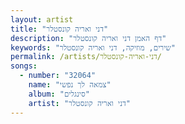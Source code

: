 ```yaml
---
layout: artist
title: "דני ואריה קונסטלר"
description: "דף האמן דני ואריה קונסטלר"
keywords: "שירים, מוזיקה, דני ואריה קונסטלר"
permalink: /artists/דני-ואריה-קונסטלר/
songs:
  - number: "32064"
    name: "צמאה לך נפשי"
    album: "סינגלים"
    artist: "דני ואריה קונסטלר"
---
```

